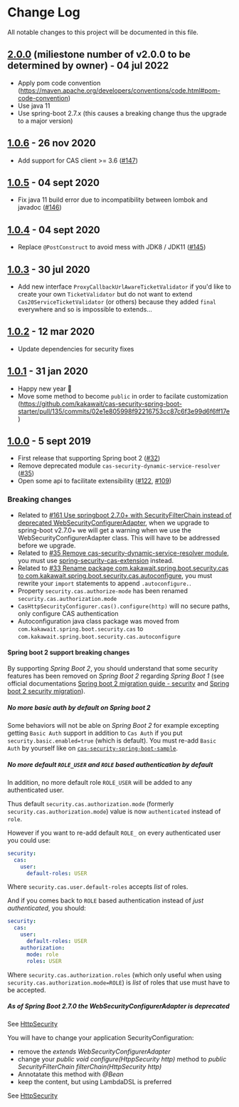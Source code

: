 # Change Log

All notable changes to this project will be documented in this file.

## [2.0.0](https://github.com/kakawait/cas-security-spring-boot-starter/milestones) (miliestone number of v2.0.0 to be determined by owner) - 04 jul 2022

- Apply pom code convention (https://maven.apache.org/developers/conventions/code.html#pom-code-convention)
- Use java 11
- Use spring-boot 2.7.x (this causes a breaking change thus the upgrade to a major version)

## [1.0.6](https://github.com/kakawait/cas-security-spring-boot-starter/milestone/28) - 26 nov 2020

- Add support for CAS client >= 3.6 ([#147](https://github.com/kakawait/cas-security-spring-boot-starter/issues/147))

## [1.0.5](https://github.com/kakawait/cas-security-spring-boot-starter/milestone/28) - 04 sept 2020

- Fix java 11 build error due to incompatibility between lombok and javadoc ([#146](https://github.com/kakawait/cas-security-spring-boot-starter/issues/146))

## [1.0.4](https://github.com/kakawait/cas-security-spring-boot-starter/milestone/27) - 04 sept 2020

- Replace `@PostConstruct` to avoid mess with JDK8 / JDK11 ([#145](https://github.com/kakawait/cas-security-spring-boot-starter/issues/145))

## [1.0.3](https://github.com/kakawait/cas-security-spring-boot-starter/milestone/26) - 30 jul 2020

- Add new interface `ProxyCallbackUrlAwareTicketValidator` if you'd like to create your own `TicketValidator` but do not
want to extend `Cas20ServiceTicketValidator` (or others) because they added `final` everywhere and so is impossible
to extends...

## [1.0.2](https://github.com/kakawait/cas-security-spring-boot-starter/milestone/25) - 12 mar 2020

- Update dependencies for security fixes

## [1.0.1](https://github.com/kakawait/cas-security-spring-boot-starter/milestone/24) - 31 jan 2020

- Happy new year :tada:
- Move some method to become `public` in order to facilate customization (https://github.com/kakawait/cas-security-spring-boot-starter/pull/135/commits/02e1e805998f92216753cc87c6f3e99d6f6ff17e)

## [1.0.0](https://github.com/kakawait/cas-security-spring-boot-starter/milestone/9) - 5 sept 2019

- First release that supporting Spring boot 2 ([#32](https://github.com/kakawait/cas-security-spring-boot-starter/issues/32))
- Remove deprecated module `cas-security-dynamic-service-resolver` ([#35](https://github.com/kakawait/cas-security-spring-boot-starter/issues/35))
- Open some api to facilitate extensibility ([#122](https://github.com/kakawait/cas-security-spring-boot-starter/pull/122), [#109](https://github.com/kakawait/cas-security-spring-boot-starter/pull/109))

### Breaking changes

- Related to [#161 Use springboot 2.7.0+ with SecurityFilterChain instead of deprecated WebSecurityConfigurerAdapter](https://github.com/kakawait/cas-security-spring-boot-starter/issues/161), when we upgrade to spring-boot v2.7.0+ we will get a warning when we use the WebSecurityConfigurerAdapter class. This will have to be addressed before we upgrade.
- Related to [#35 Remove cas-security-dynamic-service-resolver module](https://github.com/kakawait/cas-security-spring-boot-starter/issues/35), you must use [spring-security-cas-extension](https://github.com/kakawait/cas-security-spring-boot-starter/tree/master/spring-security-cas-extension) instead.
- Related to [#33
Rename package com.kakawait.spring.boot.security.cas to com.kakawait.spring.boot.security.cas.autoconfigure](https://github.com/kakawait/cas-security-spring-boot-starter/issues/33), you must rewrite your `import` statements to append `.autoconfigure.`.
- Property `security.cas.authorize-mode` has been renamed `security.cas.authorization.mode`
- `CasHttpSecurityConfigurer.cas().configure(http)` will no secure paths, only configure CAS authentication
- Autoconfiguration java class package was moved from `com.kakawait.spring.boot.security.cas` to `com.kakawait.spring.boot.security.cas.autoconfigure`

#### Spring boot 2 support breaking changes

By supporting _Spring Boot 2_, you should understand that some security features has been removed on _Spring Boot 2_ regarding _Spring Boot 1_ (see official documentations [Spring boot 2 migration guide - security](https://github.com/spring-projects/spring-boot/wiki/Spring-Boot-2.0-Migration-Guide#security) and [Spring boot 2 security migration](https://github.com/spring-projects/spring-boot/wiki/Spring-Boot-Security-2.0)).

##### No more basic auth by default on Spring boot 2

Some behaviors will not be able on _Spring Boot 2_ for example excepting getting `Basic Auth` support in addition to `Cas Auth` if you put `security.basic.enabled=true` (which is default). You must re-add `Basic Auth` by yourself like on [`cas-security-spring-boot-sample`](https://github.com/kakawait/cas-security-spring-boot-starter/blob/develop/cas-security-spring-boot-sample/src/main/java/com/kakawait/sample/CasSecuritySpringBootSampleApplication.java#L157).

##### No more default `ROLE_USER` and `ROLE` based authentication by default

In addition, no more default role `ROLE_USER` will be added to any authenticated user.

Thus default `security.cas.authorization.mode` (formerly `security.cas.authorization.mode`) value is now `authenticated` instead of `role`.

However if you want to re-add default `ROLE_` on every authenticated user you could use:

```yml
security:
  cas:
    user:
      default-roles: USER
```

Where `security.cas.user.default-roles` accepts _list_ of roles.

And if you comes back to `ROLE` based authentication instead of _just authenticated_, you should:

```yml
security:
  cas:
    user:
      default-roles: USER
    authorization:
      mode: role
      roles: USER
```

Where `security.cas.authorization.roles` (which only useful when using `security.cas.authorization.mode=ROLE`) is _list_ of roles that use must have to be accepted.

##### As of _Spring Boot 2.7.0_ the WebSecurityConfigurerAdapter is deprecated

See [HttpSecurity](https://docs.spring.io/spring-security/reference/servlet/configuration/java.html#jc-httpsecurity)

You will have to change your application SecurityConfiguration:
* remove the _extends WebSecurityConfigurerAdapter_
* change your _public void configure(HtppSecurity http)_ method to _public SecurityFilterChain filterChain(HttpSecurity http)_
* Annotatate this method with _@Bean_
* keep the content, but using LambdaDSL is preferred

See [HttpSecurity](https://docs.spring.io/spring-security/reference/servlet/configuration/java.html#jc-httpsecurity)
